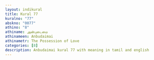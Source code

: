 ```yaml
---
layout: indikural
title: Kural 77
kuralno: "77"
abskno: "0077"
athino: "8"
athiname: அன்புடைமை
athinameen: Anbudaimai
athinametr: The Possession of Love
categories: [8]
description: Anbudaimai kural 77 with meaning in tamil and english 
---
```



